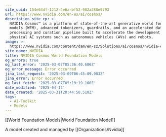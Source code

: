 ```yaml
---
site_uuid: 154e64df-1212-4e6a-bf52-982a288e9793
url: https://www.nvidia.com/en-us/ai/cosmos/
description_site_cp: >-
  NVIDIA Cosmos™ is a platform of state-of-the-art generative world foundation
  models (WFM), advanced tokenizers, guardrails, and an accelerated data
  processing and curation pipeline built to accelerate the development of
  physical AI systems such as autonomous vehicles (AVs) and robots.
image: >-
  https://www.nvidia.com/content/dam/en-zz/Solutions/ai/cosmos/nvidia-cosmos-og.jpg
site_name: NVIDIA
title: NVIDIA Cosmos World Foundation Models
og_errors: true
og_last_error: '2025-03-07T05:36:40.606Z'
og_error_message: Error occurred
jina_last_request: '2025-03-09T06:45:09.083Z'
jina_error: Error occurred
og_last_fetch: '2025-03-07T05:19:19.160Z'
date_modified: '2025-04-12'
date_created: '2025-03-31T20:44:50.510Z'
tags:
  - AI-Toolkit
  - Models
---
```





















[[World Foundation Models|World Foundation Model]]

A model created and managed by [[Organizations/Nvidia]]

